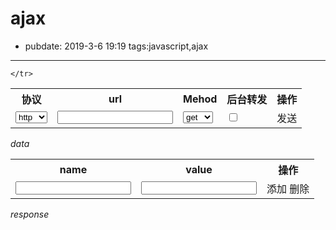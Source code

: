 # ajax

- pubdate: 2019-3-6 19:19
tags:javascript,ajax

------

<script src="/static/mui.min.js"></script>

<table>
    <tr>
        <th>协议</th>
        <th>url</th>
        <th>Mehod</th>
        <th title="解决跨域问题">后台转发</th>
        <th>操作</th>
    </tr>
    <tr>
        <td>
            <select id="protocol" id="">
                <option value="http">http</option>
                <option value="https">https</option>
            </select>
        </td>
        <td><input id='url' type="text"></td>
        <td>
            <select name="mehod" id="">
                <option value="get">get</option>
                <option value="post">post</option>
            </select>
        </td>
        <td  title="解决跨域问题，这将在data中添加一个 __proxyUrl__ 的参数用来指定要转发到的url">
           <input type="checkbox" id="proxy">
        </td>
        <td>
            <a class="button" onclick="trysend()">发送</a>
        </td>
       
    </tr>
</table>

*data*
<table id="query">
    <tr>
        <th>name</th>
        <th>value</th>
        <th>操作</th>
    </tr>
    <tr class="only">
        <td><input class="parName" type="text"></td>
        <td><input class="parValue" type="text"></td>
        <td>
            <a class="button add">添加</a> <a class="button remove">删除</a>
        </td>
    </tr>
</table>

*response*
<pre><code class="json" id='res'></code></pre>

<script>
    function trysend(){
        try {
            send()
        } catch (error) {
            mui('#res')[0].innerHTML = error
            hljs.highlightBlock(mui('#res')[0]);
        }
    }
    function send() {
        let url=mui('#protocol')[0].value+ "://" + mui('#url')[0].value
        let data={};
        if(mui('#proxy')[0].checked){
            data['__proxyUrl__']=url
            url="http://127.0.0.1/blog/proxy"
            console.log("转发");
        }
        let parName=mui('.parName')
        let parValue=mui('.parValue')
        for (let i = 0; i < parName.length; i++) {
            const name = parName[i].value;
            const value = parValue[i].value;
            if(name==="")
                continue
            data[name]=value
        }
        mui.ajax({
            url,
            data,
            dataType: 'json',
            type: mui('[name=mehod]')[0].value,
            timeout: 10000,
            success:load,
            error: function (xhr, type, errorThrown) {
                load(errorThrown)
            }
        });

        function load(res){
            console.log(res);
            if(res instanceof Object)
                res=JSON.stringify(res,null,4)
            mui('#res')[0].innerHTML = res
            hljs.highlightBlock(mui('#res')[0]);
        }
    }
    mui('body').on('click', '.add', function (e) {
        let thisTr = this.parentNode.parentNode
        let tr = document.createElement('tr')
        tr.innerHTML = thisTr.innerHTML
        mui('#query')[0].appendChild(tr)
    })
    mui('body').on('click', '.remove', function (e) {
        let thisTr = this.parentNode.parentNode
        if (thisTr.classList.contains('only'))
            return;
        thisTr.remove()
    })
</script>